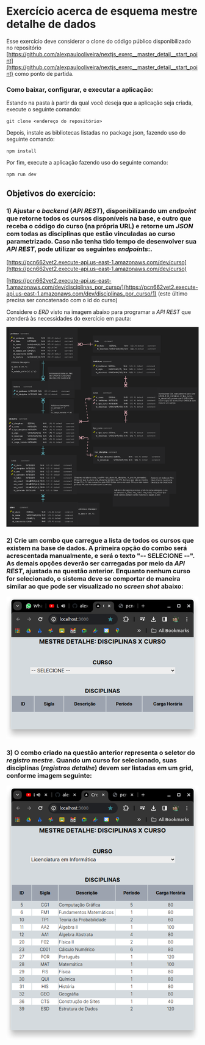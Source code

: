 # Exercício acerca de esquema mestre detalhe de dados

Esse exercício deve considerar o clone do código público disponibilizado no repositório [https://github.com/alexpaulooliveira/nextjs_exerc__master_detail__start_point](https://github.com/alexpaulooliveira/nextjs_exerc__master_detail__start_point) como ponto de partida. 

### Como baixar, configurar, e executar a aplicação:

Estando na pasta à partir da qual você deseja que a aplicação seja criada, execute o seguinte comando:

```
git clone <endereço do repositório>
```

Depois, instale as bibliotecas listadas no package.json, fazendo uso do seguinte comando:

```
npm install
```

Por fim, execute a aplicação fazendo uso do seguinte comando:


```
npm run dev
```

## Objetivos do exercício:

### 1) Ajustar o *backend* (*API REST*), disponibilizando um *endpoint* que retorne todos os cursos disponíveis na base, e outro que receba o código do curso (na própria URL) e retorne um *JSON* com todas as disciplinas que estão vinculadas ao curso parametrizado. Caso não tenha tido tempo de desenvolver sua *API REST*, pode utilizar os seguintes *endpoints*:. 


[https://pcn662vet2.execute-api.us-east-1.amazonaws.com/dev/curso](https://pcn662vet2.execute-api.us-east-1.amazonaws.com/dev/curso)

[https://pcn662vet2.execute-api.us-east-1.amazonaws.com/dev/disciplinas_por_curso/](https://pcn662vet2.execute-api.us-east-1.amazonaws.com/dev/disciplinas_por_curso/1)
(este último precisa ser concatenado com o id do curso)

Considere o *ERD* visto na imagem abaixo para programar a *API REST* que atenderá às necessidades do exercício em pauta:

![Drag Racing](./img/erd.png)

### 2) Crie um combo que carregue a lista de todos os cursos que existem na base de dados. A primeira opção do combo será acrescentada manualmente, e será o texto "-- SELECIONE --". As demais opções deverão ser carregadas por meio da *API REST*, ajustada na questão anterior. Enquanto nenhum curso for selecionado, o sistema deve se comportar de maneira similar ao que pode ser visualizado no *screen shot* abaixo:

![Drag Racing](./img/gridvazio.png)


### 3) O combo criado na questão anterior representa o seletor do *registro mestre*. Quando um curso for selecionado, suas disciplinas (*registros detalhe*) devem ser listadas em um grid, conforme imagem seguinte:

![Drag Racing](./img/grid.png)
